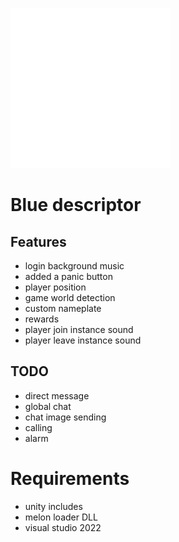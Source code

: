 ![Image](https://raw.githubusercontent.com/bluethefoxofficial/Bluedescriptor/main/res/BLUEDESCRIPTOR.png)


# Blue descriptor



## Features

- login background music
- added a panic button
- player position
- game world detection
- custom nameplate
- rewards
- player join instance sound
- player leave instance sound

## TODO
- direct message
- global chat
- chat image sending
- calling
- alarm


# Requirements
- unity includes
- melon loader DLL
- visual studio 2022
